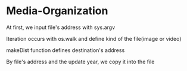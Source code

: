 # Media-Organization

At first, we input file's address with sys.argv

Iteration occurs with os.walk and define kind of the file(image or video)

makeDist function defines destination's address

By file's address and the update year, we copy it into the file




